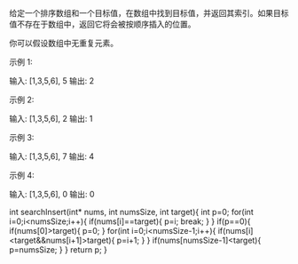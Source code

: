 给定一个排序数组和一个目标值，在数组中找到目标值，并返回其索引。如果目标值不存在于数组中，返回它将会被按顺序插入的位置。

你可以假设数组中无重复元素。

示例 1:

输入: [1,3,5,6], 5
输出: 2

示例 2:

输入: [1,3,5,6], 2
输出: 1

示例 3:

输入: [1,3,5,6], 7
输出: 4

示例 4:

输入: [1,3,5,6], 0
输出: 0


int searchInsert(int* nums, int numsSize, int target){
    int p=0;
    for(int i=0;i<numsSize;i++){
        if(nums[i]==target){
            p=i;
            break;
        }
    }
    if(p==0){
        if(nums[0]>target){
            p=0;
        }
        for(int i=0;i<numsSize-1;i++){
            if(nums[i]<target&&nums[i+1]>target){
                p=i+1;
            }
        }
        if(nums[numsSize-1]<target){
            p=numsSize;
        }
    }
    return p;
}
